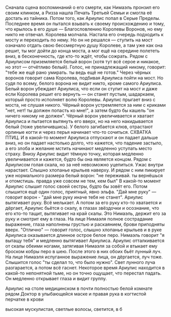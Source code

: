 Сначала сцена воспоминаний о его смерти, как Нимаэль пронзил его своим клинком, а Ризза нашла Печать Третьей Семьи и смогла её достать из тайника. Потом того, как Ариулис попал в Серые Пределы. 
Последнее время он пытался взывать к своему происхождению и тому, что крылось в его душе — Благословлению Королевы Воронов, но ему никто не отвечал. Королева молчала. Настала его очередь подходить к мосту и переходить по нему. Но он не решался — ступить на мост означало отдать свою бессмертную душу Королеве, а там уже как она решит, ты мог дойти до конца моста, а мог ещё на середине полететь вниз, в бесконечность, где кто-то ждёт, чтобы сожрать. Рядом с Ариулисом приземляется белый ворон (хотя тут всё серое и никакое, но этот — отчётливо белый). Голос, не принадлежащий никому, говорит: "тебе же ещё рано умирать. ты ведь ещё не готов."
Через чёрных воронов говорит сама Королева, подбивая Ариулиса пойти на мост. Но судя по всему, белого ворона не видит никто, кроме самого Ариулиса. Белый ворон убеждает Ариулиса, что если он ступит на мост и даже если Королева решит его вернуть — он станет пустым, шадаркаем, который просто исполняет волю Королевы. 
Ариулис прыгает вниз с моста, не слушая никого. Чёрный ворон устремляется за ним с криками "нет, нет! ты должен попасть ко мне!", а затем будто бы кашель "он ничего никому не должен". Чёрный ворон увеличивается и хватает Ариулиса и пытается вытянуть его вверх, но на него накидывается белый (тоже увеличившись). У белого загибается клюв, отрастают орлиные когти и через перья начинает что-то сочиться. СХВАТКА ПТИЦ. И в какой-то момент Ариулиса отпускают и он падает дальше вниз, но он падает настолько долго, что кажется, что падение застыло, а его злоба и желание мстить начинают медленно уступать место страху. Внизу Ариулис видит тёмную точку, которая медленно увеличивается и кажется, будто бы она является концом. Рядом с Ариулисом голая скала, но за неё невозможно уцепиться. Ужас внутри нарастает. Слышно хлопанье крыльев наверху. И рядом с ним пикирует уже нормального размера белый ворон: "не переживай. ты вернёшься и отомстишь. правда уже совсем не тем, кем был"
В какой-то момент Ариулис слышит голос своей сестры, будто бы зовёт его. Потом слышится ещё один голос, приятный, явно эльфа. 
"Дай мне руку" — говорит ворон - "дай мне руку иначе тебя не станет". Ариулис вытягивает руку. Всё мелькает. А потом за его руку кто-то хватается и дёргает, Ариулис бьётся о скалу, в глазах звёздочки и осознание, что его кто-то тащит, вытягивает на край скалы. Это Нимаэль, держит его за руку и смотрит ему в глаза. На лице Нимаэля полное сострадание выражение, глаза наполнены грустью и раскаянием, брови приподняты вверх. "Отлично" — говорит голос, слышно хлопанье крыльев и в руке Ариулиса оказывается длинное острое белое перо. Нимаэль говорит "я вытащу тебя" и медленно вытягивает Ариулиса. Ариулис отталкивается от скалы обеими ногами, затягивая Нимаэля за собой и втыкает ему броском кобры перо в шею. После этого в них обоих бьёт лунный луч. На лице Нимаэля испуганное выражение лица, он дёргается, луч тоже. Слышится голос "ты сделал то, что было нужно". Свет лунного луча разгарается, а потом всё гаснет.
Некоторое время Ариулис находится в какой-то непонятной тьме, но он точно ощущает, что перестал падать. Он медленно открывает глаза и видит группу.

Ариулис на столе медицинском в почти полностью белой комнате
рядом Доктор в улыбающейся маске и правая рука в когтистой перчатке в крови


высокая мускулистая, светлые волосы, светится, в б




